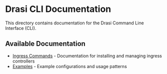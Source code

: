# Drasi CLI Documentation

This directory contains documentation for the Drasi Command Line Interface (CLI).

## Available Documentation

- [Ingress Commands](ingress.md) - Documentation for installing and managing ingress controllers
- [Examples](examples/README.md) - Example configurations and usage patterns